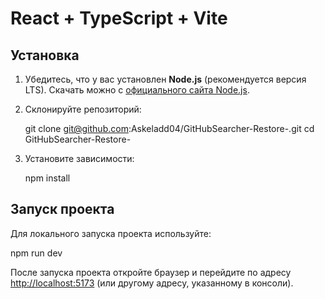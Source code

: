 # React + TypeScript + Vite

## Установка

1. Убедитесь, что у вас установлен **Node.js** (рекомендуется версия LTS). Скачать можно с [официального сайта Node.js](https://nodejs.org/).
2. Склонируйте репозиторий:

   git clone git@github.com:Askeladd04/GitHubSearcher-Restore-.git
   cd GitHubSearcher-Restore-

3. Установите зависимости:

   npm install

## Запуск проекта

Для локального запуска проекта используйте:

   npm run dev

После запуска проекта откройте браузер и перейдите по адресу [http://localhost:5173](http://localhost:5173) (или другому адресу, указанному в консоли).
